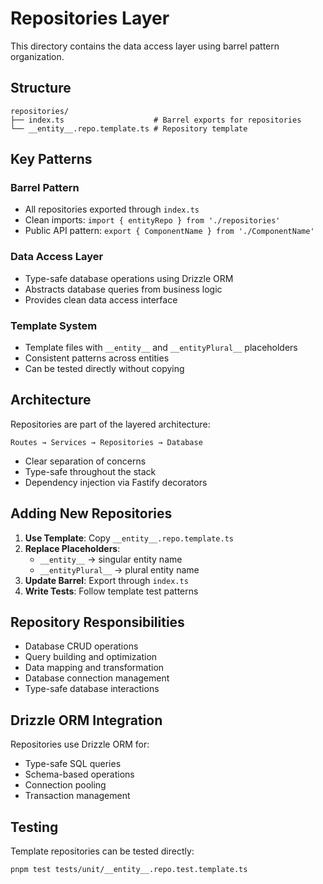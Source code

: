 # Repositories Layer

This directory contains the data access layer using barrel pattern organization.

## Structure

```
repositories/
├── index.ts                    # Barrel exports for repositories
└── __entity__.repo.template.ts # Repository template
```

## Key Patterns

### Barrel Pattern
- All repositories exported through `index.ts`
- Clean imports: `import { entityRepo } from './repositories'`
- Public API pattern: `export { ComponentName } from './ComponentName'`

### Data Access Layer
- Type-safe database operations using Drizzle ORM
- Abstracts database queries from business logic
- Provides clean data access interface

### Template System
- Template files with `__entity__` and `__entityPlural__` placeholders
- Consistent patterns across entities
- Can be tested directly without copying

## Architecture

Repositories are part of the layered architecture:
```
Routes → Services → Repositories → Database
```

- Clear separation of concerns
- Type-safe throughout the stack
- Dependency injection via Fastify decorators

## Adding New Repositories

1. **Use Template**: Copy `__entity__.repo.template.ts`
2. **Replace Placeholders**: 
   - `__entity__` → singular entity name
   - `__entityPlural__` → plural entity name
3. **Update Barrel**: Export through `index.ts`
4. **Write Tests**: Follow template test patterns

## Repository Responsibilities

- Database CRUD operations
- Query building and optimization
- Data mapping and transformation
- Database connection management
- Type-safe database interactions

## Drizzle ORM Integration

Repositories use Drizzle ORM for:
- Type-safe SQL queries
- Schema-based operations
- Connection pooling
- Transaction management

## Testing

Template repositories can be tested directly:
```bash
pnpm test tests/unit/__entity__.repo.test.template.ts
``` 